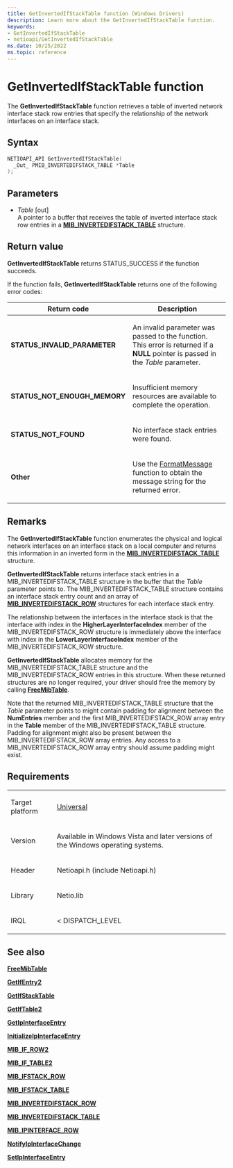```yaml
---
title: GetInvertedIfStackTable function (Windows Drivers)
description: Learn more about the GetInvertedIfStackTable function.
keywords:
- GetInvertedIfStackTable
- netioapi/GetInvertedIfStackTable
ms.date: 10/25/2022
ms.topic: reference
---
```


# GetInvertedIfStackTable function

The **GetInvertedIfStackTable** function retrieves a table of inverted network interface stack row entries that specify the relationship of the network interfaces on an interface stack.

## Syntax

``` c++
NETIOAPI_API GetInvertedIfStackTable(
  _Out_ PMIB_INVERTEDIFSTACK_TABLE *Table
);
```

## Parameters

- *Table* \[out\]  
   A pointer to a buffer that receives the table of inverted interface stack row entries in a [**MIB\_INVERTEDIFSTACK\_TABLE**](mib-invertedifstack-table.md) structure.

## Return value

**GetInvertedIfStackTable** returns STATUS\_SUCCESS if the function succeeds.

If the function fails, **GetInvertedIfStackTable** returns one of the following error codes:

<table>
<thead>
<tr class="header">
<th>Return code</th>
<th>Description</th>
</tr>
</thead>
<tbody>
<tr class="odd">
<td><strong>STATUS_INVALID_PARAMETER</strong></td>
<td><p>An invalid parameter was passed to the function. This error is returned if a <strong>NULL</strong> pointer is passed in the <em>Table</em> parameter.</p></td>
</tr>
<tr class="even">
<td><strong>STATUS_NOT_ENOUGH_MEMORY</strong></td>
<td><p>Insufficient memory resources are available to complete the operation.</p></td>
</tr>
<tr class="odd">
<td><strong>STATUS_NOT_FOUND</strong></td>
<td><p>No interface stack entries were found.</p></td>
</tr>
<tr class="even">
<td><strong>Other</strong></td>
<td><p>Use the <a href="/windows/win32/api/winbase/nf-winbase-formatmessage">FormatMessage</a> function to obtain the message string for the returned error.</p></td>
</tr>
</tbody>
</table>

## Remarks

The **GetInvertedIfStackTable** function enumerates the physical and logical network interfaces on an interface stack on a local computer and returns this information in an inverted form in the [**MIB\_INVERTEDIFSTACK\_TABLE**](mib-invertedifstack-table.md) structure.

**GetInvertedIfStackTable** returns interface stack entries in a MIB\_INVERTEDIFSTACK\_TABLE structure in the buffer that the *Table* parameter points to. The MIB\_INVERTEDIFSTACK\_TABLE structure contains an interface stack entry count and an array of [**MIB\_INVERTEDIFSTACK\_ROW**](mib-invertedifstack-row.md) structures for each interface stack entry.

The relationship between the interfaces in the interface stack is that the interface with index in the **HigherLayerInterfaceIndex** member of the MIB\_INVERTEDIFSTACK\_ROW structure is immediately above the interface with index in the **LowerLayerInterfaceIndex** member of the MIB\_INVERTEDIFSTACK\_ROW structure.

**GetInvertedIfStackTable** allocates memory for the MIB\_INVERTEDIFSTACK\_TABLE structure and the MIB\_INVERTEDIFSTACK\_ROW entries in this structure. When these returned structures are no longer required, your driver should free the memory by calling [**FreeMibTable**](freemibtable.md).

Note that the returned MIB\_INVERTEDIFSTACK\_TABLE structure that the *Table* parameter points to might contain padding for alignment between the **NumEntries** member and the first MIB\_INVERTEDIFSTACK\_ROW array entry in the **Table** member of the MIB\_INVERTEDIFSTACK\_TABLE structure. Padding for alignment might also be present between the MIB\_INVERTEDIFSTACK\_ROW array entries. Any access to a MIB\_INVERTEDIFSTACK\_ROW array entry should assume padding might exist.

## Requirements

<table>
<tbody>
<tr class="odd">
<td><p>Target platform</p></td>
<td><a href="/windows-hardware/drivers/develop/target-platforms">Universal</a></td>
</tr>
<tr class="even">
<td><p>Version</p></td>
<td><p>Available in Windows Vista and later versions of the Windows operating systems.</p></td>
</tr>
<tr class="odd">
<td><p>Header</p></td>
<td>Netioapi.h (include Netioapi.h)</td>
</tr>
<tr class="even">
<td><p>Library</p></td>
<td>Netio.lib</td>
</tr>
<tr class="odd">
<td><p>IRQL</p></td>
<td><p>&lt; DISPATCH_LEVEL</p></td>
</tr>
</tbody>
</table>

## See also

[**FreeMibTable**](freemibtable.md)

[**GetIfEntry2**](getifentry2.md)

[**GetIfStackTable**](getifstacktable.md)

[**GetIfTable2**](getiftable2.md)

[**GetIpInterfaceEntry**](getipinterfaceentry.md)

[**InitializeIpInterfaceEntry**](initializeipinterfaceentry.md)

[**MIB\_IF\_ROW2**](mib-if-row2.md)

[**MIB\_IF\_TABLE2**](mib-if-table2.md)

[**MIB\_IFSTACK\_ROW**](mib-ifstack-row.md)

[**MIB\_IFSTACK\_TABLE**](mib-ifstack-table.md)

[**MIB\_INVERTEDIFSTACK\_ROW**](mib-invertedifstack-row.md)

[**MIB\_INVERTEDIFSTACK\_TABLE**](mib-invertedifstack-table.md)

[**MIB\_IPINTERFACE\_ROW**](mib-ipinterface-row.md)

[**NotifyIpInterfaceChange**](notifyipinterfacechange.md)

[**SetIpInterfaceEntry**](setipinterfaceentry.md)
